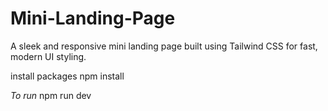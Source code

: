 # Mini-Landing-Page
A sleek and responsive mini landing page built using Tailwind CSS for fast, modern UI styling.

install packages 
npm install

*To run*
npm run dev
